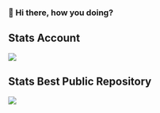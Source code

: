 ### 👋 Hi there, how you doing?

## Stats Account
![](https://github-readme-stats-beryl.vercel.app/api?username=wagnercrosa&show_icons=true&title_color=fff&icon_color=79ff97&text_color=9f9f9f&bg_color=151515)<br>


## Stats Best Public Repository
![](https://github-readme-stats.vercel.app/api/pin/?username=wagnercrosa&repo=sdk-genet-php&cache_seconds=86400&theme=dark)
